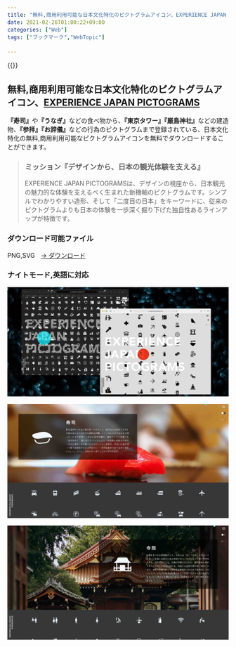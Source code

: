 ```yaml
---
title: "無料,商用利用可能な日本文化特化のピクトグラムアイコン、EXPERIENCE JAPAN PICTOGRAMS"
date: 2021-02-26T01:00:22+09:00
categories: ["Web"]
tags: ["ブックマーク","WebTopic"]

---
```


{{<ad>}}

## 無料,商用利用可能な日本文化特化のピクトグラムアイコン、[EXPERIENCE JAPAN PICTOGRAMS](https://experience-japan.info)

<b>『寿司』</b>や<b>『うなぎ』</b>などの食べ物から、<b>『東京タワー』『厳島神社』</b>などの建造物、<b>『参拝』『お辞儀』</b>などの行為のピクトグラムまで登録されている、日本文化特化の無料,商用利用可能なピクトグラムアイコンを無料でダウンロードすることができます。

> ### ミッション『デザインから、日本の観光体験を支える』
>
> EXPERIENCE JAPAN PICTOGRAMSは、デザインの視座から、日本観光の魅力的な体験を支えるべく生まれた新機軸のピクトグラムです。シンプルでわかりやすい造形、そして「二度目の日本」をキーワードに、従来のピクトグラムよりも日本の体験を一歩深く掘り下げた独自性あるラインアップが特徴です。

### ダウンロード可能ファイル

PNG,SVG　[→ ダウンロード](https://experience-japan.info/download)

### ナイトモード,英語に対応

![](../../../images/webmemo-experience-japan-1.jpg)

![](../../../images/webmemo-experience-japan-2.jpg)

![](../../../images/webmemo-experience-japan-3.jpg)